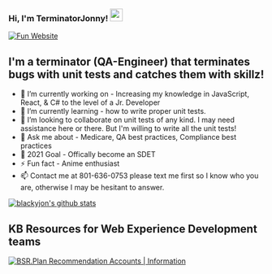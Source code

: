 ### Hi, I'm TerminatorJonny! <img src="https://media.giphy.com/media/C3DJ5zE2l2VUc/giphy.gif" width="25px">
[![Fun Website](https://img.shields.io/badge/Owner-FunWebsite-green?style=flat-square)](https://github.com/blackyjon/fun-website)

## I'm a terminator (QA-Engineer) that terminates bugs with unit tests and catches them with skillz!
- 🔭 I’m currently working on - Increasing my knowledge in JavaScript, React, & C# to the level of a Jr. Developer
- 🌱 I’m currently learning - how to write proper unit tests.
- 👯 I’m looking to collaborate on unit tests of any kind. I may need assistance here or there. But I'm willing to write all the unit tests!
- 💬 Ask me about - Medicare, QA best practices, Compliance best practices 
- 🥅 2021 Goal - Offically become an SDET
- ⚡ Fun fact - Anime enthusiast
- 📫 Contact me at 801-636-0753 please text me first so I know who you are, otherwise I may be hesitant to answer.

<!-- ❔❔❔❔ means username in below README.md -->
<!-- Also feel free to update second URL to any URL -->
[![blackyjon's github stats](https://github-readme-stats.vercel.app/api?username=blackyjon&count_private=true&include_all_commits=true&theme=solarized-dark)](https://github.com/blackyjon/fun-website)

## KB Resources for Web Experience Development teams
[![BSR.Plan Recommendation Accounts | Information](https://img.shields.io/badge/PlanRecommendation-TestAccounts-blue?style=flat-square)](https://kb.extendhealth.com/display/WEPF/BSR.Plan+Recommendation+Accounts+%7C+Information)
